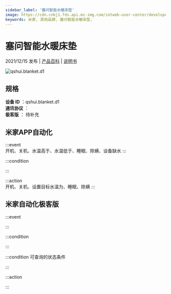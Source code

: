 ```yaml
---
sidebar_label: '塞问智能水暖床垫'
image: https://cdn.cnbj1.fds.api.mi-img.com/iotweb-user-center/developer_1679068737419ehLxDRI5.png?GalaxyAccessKeyId=AKVGLQWBOVIRQ3XLEW&Expires=9223372036854775807&Signature=M2b0ydsPVWnsHtiuXdZmjGR9oxk=
keywords: 米家, 其他品牌, 塞问智能水暖床垫, 
---
```

# 塞问智能水暖床垫

2021/12/15 发布 | [产品百科](https://home.mi.com/webapp/content/baike/product/index.html?model=qshui.blanket.d1/) | [说明书](https://home.mi.com/views/introduction.html?model=qshui.blanket.d1&region=cn)

![qshui.blanket.d1](https://cdn.cnbj1.fds.api.mi-img.com/iotweb-user-center/developer_1679068737419ehLxDRI5.png?GalaxyAccessKeyId=AKVGLQWBOVIRQ3XLEW&Expires=9223372036854775807&Signature=M2b0ydsPVWnsHtiuXdZmjGR9oxk=)

## 规格  
> 
**设备 ID** ：qshui.blanket.d1  
**通讯协议** ：  
**极客版**  ： 待补充 


## 米家APP自动化  

:::event  
开机、关机、水温高于、水温低于、睡眠、除螨、设备缺水
:::

:::condition  

:::

:::action   
开机、关机、设置目标水温为、睡眠、除螨
:::

## 米家自动化极客版  

:::event  

:::

:::condition  

:::

:::condition 可查询的状态条件  

:::

:::action  

:::

        
